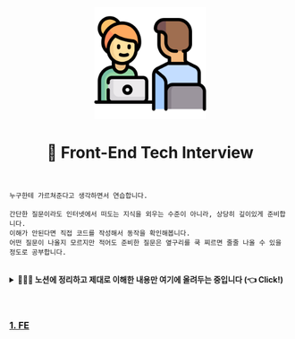 <div align="center">
  <img width="200px;" src="./images/interview.png" />
</div>
<h1 align="center">🙋 Front-End Tech Interview</h1>

<br />

```
누구한테 가르쳐준다고 생각하면서 연습합니다.

간단한 질문이라도 인터넷에서 떠도는 지식을 외우는 수준이 아니라, 상당히 깊이있게 준비합니다.
이해가 안된다면 직접 코드를 작성해서 동작을 확인해봅니다.
어떤 질문이 나올지 모르지만 적어도 준비한 질문은 옆구리를 쿡 찌르면 줄줄 나올 수 있을 정도로 공부합니다.
```

<br />

<details>
  <summary>
    <strong>👩🏻‍💻 노션에 정리하고 제대로 이해한 내용만 여기에 올려두는 중입니다 (👈 Click!)</strong>
  </summary>
  <img width="400px;" src="./images/notion.png" />
</details>

<br />
<br />

### [1. FE]()
